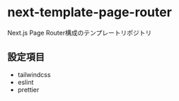 # next-template-page-router

Next.js Page Router構成のテンプレートリポジトリ

## 設定項目

- tailwindcss
- eslint
- prettier
